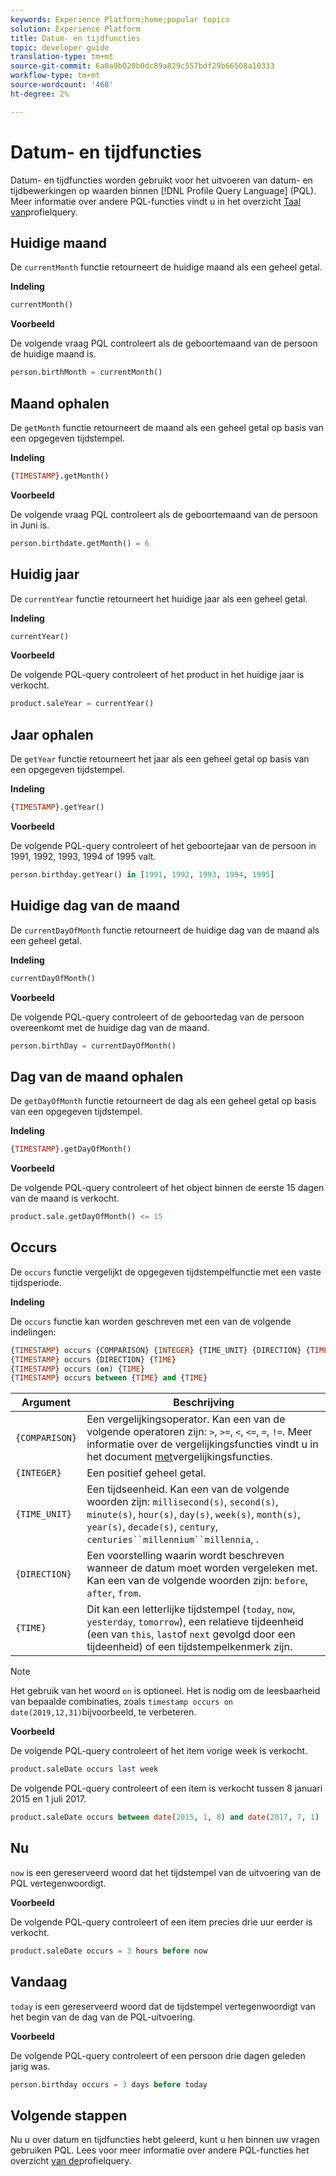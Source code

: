 ```yaml
---
keywords: Experience Platform;home;popular topics
solution: Experience Platform
title: Datum- en tijdfuncties
topic: developer guide
translation-type: tm+mt
source-git-commit: 6a0a9b020b0dc89a829c557bdf29b66508a10333
workflow-type: tm+mt
source-wordcount: '468'
ht-degree: 2%

---
```



# Datum- en tijdfuncties

Datum- en tijdfuncties worden gebruikt voor het uitvoeren van datum- en tijdbewerkingen op waarden binnen [!DNL Profile Query Language] (PQL). Meer informatie over andere PQL-functies vindt u in het overzicht [Taal van](./overview.md)profielquery.

## Huidige maand

De `currentMonth` functie retourneert de huidige maand als een geheel getal.

**Indeling**

```sql
currentMonth()
```

**Voorbeeld**

De volgende vraag PQL controleert als de geboortemaand van de persoon de huidige maand is.

```sql
person.birthMonth = currentMonth()
```

## Maand ophalen

De `getMonth` functie retourneert de maand als een geheel getal op basis van een opgegeven tijdstempel.

**Indeling**

```sql
{TIMESTAMP}.getMonth()
```

**Voorbeeld**

De volgende vraag PQL controleert als de geboortemaand van de persoon in Juni is.

```sql
person.birthdate.getMonth() = 6
```

## Huidig jaar

De `currentYear` functie retourneert het huidige jaar als een geheel getal.

**Indeling**

```sql
currentYear()
```

**Voorbeeld**

De volgende PQL-query controleert of het product in het huidige jaar is verkocht.

```sql
product.saleYear = currentYear()
```

## Jaar ophalen

De `getYear` functie retourneert het jaar als een geheel getal op basis van een opgegeven tijdstempel.

**Indeling**

```sql
{TIMESTAMP}.getYear()
```

**Voorbeeld**

De volgende PQL-query controleert of het geboortejaar van de persoon in 1991, 1992, 1993, 1994 of 1995 valt.

```sql
person.birthday.getYear() in [1991, 1992, 1993, 1994, 1995]
```

## Huidige dag van de maand

De `currentDayOfMonth` functie retourneert de huidige dag van de maand als een geheel getal.

**Indeling**

```sql
currentDayOfMonth()
```

**Voorbeeld**

De volgende PQL-query controleert of de geboortedag van de persoon overeenkomt met de huidige dag van de maand.

```sql
person.birthDay = currentDayOfMonth()
```

## Dag van de maand ophalen

De `getDayOfMonth` functie retourneert de dag als een geheel getal op basis van een opgegeven tijdstempel.

**Indeling**

```sql
{TIMESTAMP}.getDayOfMonth()
```

**Voorbeeld**

De volgende PQL-query controleert of het object binnen de eerste 15 dagen van de maand is verkocht.

```sql
product.sale.getDayOfMonth() <= 15
```

## Occurs

De `occurs` functie vergelijkt de opgegeven tijdstempelfunctie met een vaste tijdsperiode.

**Indeling**

De `occurs` functie kan worden geschreven met een van de volgende indelingen:

```sql
{TIMESTAMP} occurs {COMPARISON} {INTEGER} {TIME_UNIT} {DIRECTION} {TIME}
{TIMESTAMP} occurs {DIRECTION} {TIME}
{TIMESTAMP} occurs (on) {TIME}
{TIMESTAMP} occurs between {TIME} and {TIME}
```

| Argument | Beschrijving |
| --------- | ----------- |
| `{COMPARISON}` | Een vergelijkingsoperator. Kan een van de volgende operatoren zijn: `>`, `>=`, `<`, `<=`, `=`, `!=`. Meer informatie over de vergelijkingsfuncties vindt u in het document [met](./comparison-functions.md)vergelijkingsfuncties. |
| `{INTEGER}` | Een positief geheel getal. |
| `{TIME_UNIT}` | Een tijdseenheid. Kan een van de volgende woorden zijn: `millisecond(s)`, `second(s)`, `minute(s)`, `hour(s)`, `day(s)`, `week(s)`, `month(s)`, `year(s)`, `decade(s)`, `century`, `centuries``millennium``millennia`, . |
| `{DIRECTION}` | Een voorstelling waarin wordt beschreven wanneer de datum moet worden vergeleken met. Kan een van de volgende woorden zijn: `before`, `after`, `from`. |
| `{TIME}` | Dit kan een letterlijke tijdstempel (`today`, `now`, `yesterday`, `tomorrow`), een relatieve tijdeenheid (een van `this`, `last`of `next` gevolgd door een tijdeenheid) of een tijdstempelkenmerk zijn. |

>[!NOTE]
>
>Het gebruik van het woord `on` is optioneel. Het is nodig om de leesbaarheid van bepaalde combinaties, zoals `timestamp occurs on date(2019,12,31)`bijvoorbeeld, te verbeteren.

**Voorbeeld**

De volgende PQL-query controleert of het item vorige week is verkocht.

```sql
product.saleDate occurs last week
```

De volgende PQL-query controleert of een item is verkocht tussen 8 januari 2015 en 1 juli 2017.

```sql
product.saleDate occurs between date(2015, 1, 8) and date(2017, 7, 1)
```

## Nu

`now` is een gereserveerd woord dat het tijdstempel van de uitvoering van de PQL vertegenwoordigt.

**Voorbeeld**

De volgende PQL-query controleert of een item precies drie uur eerder is verkocht.

```sql
product.saleDate occurs = 3 hours before now
```

## Vandaag

`today` is een gereserveerd woord dat de tijdstempel vertegenwoordigt van het begin van de dag van de PQL-uitvoering.

**Voorbeeld**

De volgende PQL-query controleert of een persoon drie dagen geleden jarig was.

```sql
person.birthday occurs = 3 days before today
```

## Volgende stappen

Nu u over datum en tijdfuncties hebt geleerd, kunt u hen binnen uw vragen gebruiken PQL. Lees voor meer informatie over andere PQL-functies het overzicht [van de](./overview.md)profielquery.
